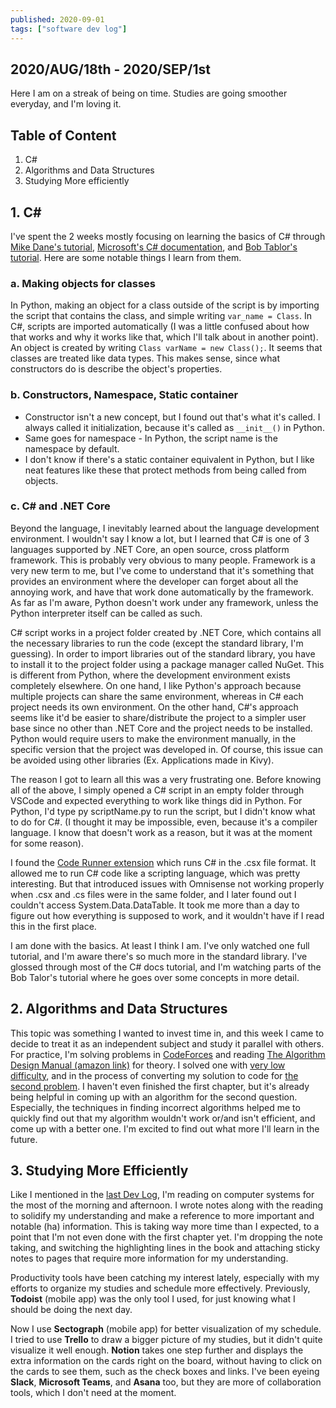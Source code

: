 ```yaml
---
published: 2020-09-01
tags: ["software dev log"]
---
```


## 2020/AUG/18th - 2020/SEP/1st

Here I am on a streak of being on time. Studies are going smoother everyday, and I'm loving it.

## Table of Content

1. C#
2. Algorithms and Data Structures
3. Studying More efficiently

## 1. C\#

I've spent the 2 weeks mostly focusing on learning the basics of C# through [Mike Dane's tutorial](https://youtu.be/GhQdlIFylQ8), [Microsoft's C# documentation](https://docs.microsoft.com/en-us/dotnet/csharp/), and [Bob Tablor's tutorial](https://youtu.be/FPeGkedZykA?list=WL). Here are some notable things I learn from them.

### a. Making objects for classes

In Python, making an object for a class outside of the script is by importing the script that contains the class, and simple writing `var_name = Class`. In C#, scripts are imported automatically (I was a little confused about how that works and why it works like that, which I'll talk about in another point). An object is created by writing `Class varName = new Class();`. It seems that classes are treated like data types. This makes sense, since what constructors do is describe the object's properties.

### b. Constructors, Namespace, Static container

- Constructor isn't a new concept, but I found out that's what it's called. I always called it initialization, because it's called as `__init__()` in Python.
- Same goes for namespace - In Python, the script name is the namespace by default.
- I don't know if there's a static container equivalent in Python, but I like neat features like these that protect methods from being called from objects.

### c. C# and .NET Core

Beyond the language, I inevitably learned about the language development environment. I wouldn't say I know a lot, but I learned that C# is one of 3 languages supported by .NET Core, an open source, cross platform framework. This is probably very obvious to many people. Framework is a very new term to me, but I've come to understand that it's something that provides an environment where the developer can forget about all the annoying work, and have that work done automatically by the framework. As far as I'm aware, Python doesn't work under any framework, unless the Python interpreter itself can be called as such.

C# script works in a project folder created by .NET Core, which contains all the necessary libraries to run the code (except the standard library, I'm guessing). In order to import libraries out of the standard library, you have to install it to the project folder using a package manager called NuGet. This is different from Python, where the development environment exists completely elsewhere. On one hand, I like Python's approach because multiple projects can share the same environment, whereas in C# each project needs its own environment. On the other hand, C#'s approach seems like it'd be easier to share/distribute the project to a simpler user base since no other than .NET Core and the project needs to be installed. Python would require users to make the environment manually, in the specific version that the project was developed in. Of course, this issue can be avoided using other libraries (Ex. Applications made in Kivy).

The reason I got to learn all this was a very frustrating one. Before knowing all of the above, I simply opened a C# script in an empty folder through VSCode and expected everything to work like things did in Python. For Python, I'd type py scriptName.py to run the script, but I didn't know what to do for C#. (I thought it may be impossible, even, because it's a compiler language. I know that doesn't work as a reason, but it was at the moment for some reason).

I found the [Code Runner extension](https://marketplace.visualstudio.com/items?itemName=formulahendry.code-runner) which runs C# in the .csx file format. It allowed me to run C# code like a scripting language, which was pretty interesting. But that introduced issues with Omnisense not working properly when .csx and .cs files were in the same folder, and I later found out I couldn't access System.Data.DataTable. It took me more than a day to figure out how everything is supposed to work, and it wouldn't have if I read this in the first place.

I am done with the basics. At least I think I am. I've only watched one full tutorial, and I'm aware there's so much more in the standard library. I've glossed through most of the C# docs tutorial, and I'm watching parts of the Bob Talor's tutorial where he goes over some concepts in more detail.

## 2. Algorithms and Data Structures

This topic was something I wanted to invest time in, and this week I came to decide to treat it as an independent subject and study it parallel with others. For practice, I'm solving problems in [CodeForces](https://codeforces.com/) and reading [The Algorithm Design Manual (amazon link)](https://www.amazon.com/exec/obidos/ASIN/1848000693/thealgorith01-20) for theory. I solved one with [very low difficulty](https://codeforces.com/contest/4/problem/A), and in the process of converting my solution to code for [the second problem](https://codeforces.com/contest/4/problem/B). I haven't even finished the first chapter, but it's already being helpful in coming up with an algorithm for the second question. Especially, the techniques in finding incorrect algorithms helped me to quickly find out that my algorithm wouldn't work or/and isn't efficient, and come up with a better one. I'm excited to find out what more I'll learn in the future.

## 3. Studying More Efficiently

Like I mentioned in the [last Dev Log](Software%20Dev%20Log%204.md), I'm reading on computer systems for the most of the morning and afternoon. I wrote notes along with the reading to solidify my understanding and make a reference to more important and notable (ha) information. This is taking way more time than I expected, to a point that I'm not even done with the first chapter yet. I'm dropping the note taking, and switching the highlighting lines in the book and attaching sticky notes to pages that require more information for my understanding.

Productivity tools have been catching my interest lately, especially with my efforts to organize my studies and schedule more effectively. Previously, **Todoist** (mobile app) was the only tool I used, for just knowing what I should be doing the next day.

Now I use **Sectograph** (mobile app) for better visualization of my schedule. I tried to use **Trello** to draw a bigger picture of my studies, but it didn't quite visualize it well enough. **Notion** takes one step further and displays the extra information on the cards right on the board, without having to click on the cards to see them, such as the check boxes and links. I've been eyeing **Slack**, **Microsoft Teams**, and **Asana** too, but they are more of collaboration tools, which I don't need at the moment.
